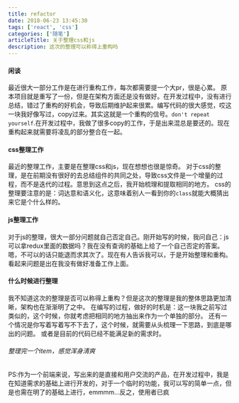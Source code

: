 ```yaml
---
title: refactor
date: 2018-06-23 13:45:30
tags: ['react', 'css']
categories: ['随笔']
articleTitle: 关于整理css和js
description: 这次的整理可以称得上重构吗
---
```


#### 闲谈
最近很大一部分工作是在进行重构工作，每次都需要提一个大pr，很是心累。
原本项目就是重写了一份，但是在架构方面还是没有做好。在开发过程中，没有进行总结，错过了重构的好机会，导致后期维护起来很累。编写代码的很大感觉，哎这一块我好像写过，copy过来。其实这就是一个重构的信号。`don't repeat yourself`.在开发过程中，我做了很多copy的工作，于是出来混总是要还的。现在重构起来就需要将凌乱的部分整合在一起。

#### css整理工作
最近的整理工作，主要是在整理css和js，现在想想也很是惊奇。
对于css的整理，是在前期没有很好的去总结组件的共同之处，导致css文件是一个增量的过程，而不是迭代的过程。意思到这点之后，我开始梳理和提取相同的地方。
css的整理要注意的是：词达意和语义化，这意味着别人一看到你的`class`就能大概猜出来它是个什么样的。

#### js整理工作
对于js的整理，很大一部分问题就自己否定自己。刚开始写的时候，我问自己：js可以拿redux里面的数据吗？我在没有查询的基础上给了一个自己否定的答案。嗯，不可以的话只能退而求其次了。现在有人告诉我可以，于是开始整理和重构。
看起来问题是出在我没有做好准备工作上面。

#### 什么时候进行整理
我不知道这次的整理是否可以称得上重构？但是这次的整理是我的整体思路更加清晰，架构也在渐渐明了之中。
在编写的过程，做好的时机是：这一块我之前写过类似的，这个时候，你就考虑把相同的地方抽出来作为一个单独的部分。
还有一个情况是你写着写着写不下去了，这个时候，就需要从头梳理一下思路，到底是哪出的问题。
或者是目前的代码已经不能满足新的需求时。

###### 整理完一个item，感觉浑身清爽

PS:作为一个前端来说，写出来的是直接和用户交流的产品，在开发过程中，我是在知道需求的基础上进行开发的，对于一个临时的功能，我可以写的简单一点，但是也需在明了的基础上进行，emmmm...反之，使用者已疯



